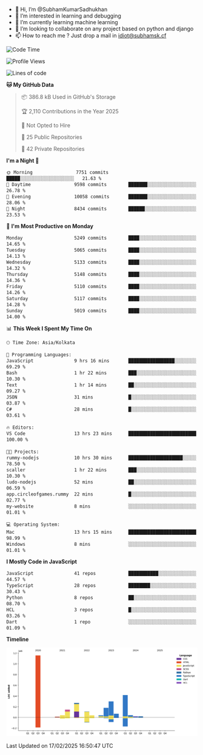 - 👋 Hi, I’m @SubhamKumarSadhukhan
- 👀 I’m interested in learning and debugging
- 🌱 I’m currently learning machine learning
- 💞️ I’m looking to collaborate on any project based on python and django
- 📫 How to reach me ?
      Just drop a mail in idiot@subhamsk.cf

<!---
SubhamKumarSadhukhan/SubhamKumarSadhukhan is a ✨ special ✨ repository because its `README.md` (this file) appears on your GitHub profile.
You can click the Preview link to take a look at your changes.
--->


<!--START_SECTION:waka-->
![Code Time](http://img.shields.io/badge/Code%20Time-2%2C755%20hrs%2019%20mins-blue)

![Profile Views](http://img.shields.io/badge/Profile%20Views-0-blue)

![Lines of code](https://img.shields.io/badge/From%20Hello%20World%20I%27ve%20Written-2.8%20million%20lines%20of%20code-blue)

**🐱 My GitHub Data** 

> 📦 386.8 kB Used in GitHub's Storage 
 > 
> 🏆 2,110 Contributions in the Year 2025
 > 
> 🚫 Not Opted to Hire
 > 
> 📜 25 Public Repositories 
 > 
> 🔑 42 Private Repositories 
 > 
**I'm a Night 🦉** 

```text
🌞 Morning                7751 commits        █████░░░░░░░░░░░░░░░░░░░░   21.63 % 
🌆 Daytime                9598 commits        ███████░░░░░░░░░░░░░░░░░░   26.78 % 
🌃 Evening                10058 commits       ███████░░░░░░░░░░░░░░░░░░   28.06 % 
🌙 Night                  8434 commits        ██████░░░░░░░░░░░░░░░░░░░   23.53 % 
```
📅 **I'm Most Productive on Monday** 

```text
Monday                   5249 commits        ████░░░░░░░░░░░░░░░░░░░░░   14.65 % 
Tuesday                  5065 commits        ████░░░░░░░░░░░░░░░░░░░░░   14.13 % 
Wednesday                5133 commits        ████░░░░░░░░░░░░░░░░░░░░░   14.32 % 
Thursday                 5148 commits        ████░░░░░░░░░░░░░░░░░░░░░   14.36 % 
Friday                   5110 commits        ████░░░░░░░░░░░░░░░░░░░░░   14.26 % 
Saturday                 5117 commits        ████░░░░░░░░░░░░░░░░░░░░░   14.28 % 
Sunday                   5019 commits        ████░░░░░░░░░░░░░░░░░░░░░   14.00 % 
```


📊 **This Week I Spent My Time On** 

```text
🕑︎ Time Zone: Asia/Kolkata

💬 Programming Languages: 
JavaScript               9 hrs 16 mins       █████████████████░░░░░░░░   69.29 % 
Bash                     1 hr 22 mins        ███░░░░░░░░░░░░░░░░░░░░░░   10.30 % 
Text                     1 hr 14 mins        ██░░░░░░░░░░░░░░░░░░░░░░░   09.27 % 
JSON                     31 mins             █░░░░░░░░░░░░░░░░░░░░░░░░   03.87 % 
C#                       28 mins             █░░░░░░░░░░░░░░░░░░░░░░░░   03.61 % 

🔥 Editors: 
VS Code                  13 hrs 23 mins      █████████████████████████   100.00 % 

🐱‍💻 Projects: 
rummy-nodejs             10 hrs 30 mins      ████████████████████░░░░░   78.50 % 
scaller                  1 hr 22 mins        ███░░░░░░░░░░░░░░░░░░░░░░   10.30 % 
ludo-nodejs              52 mins             ██░░░░░░░░░░░░░░░░░░░░░░░   06.59 % 
app.circleofgames.rummy  22 mins             █░░░░░░░░░░░░░░░░░░░░░░░░   02.77 % 
my-website               8 mins              ░░░░░░░░░░░░░░░░░░░░░░░░░   01.01 % 

💻 Operating System: 
Mac                      13 hrs 15 mins      █████████████████████████   98.99 % 
Windows                  8 mins              ░░░░░░░░░░░░░░░░░░░░░░░░░   01.01 % 
```

**I Mostly Code in JavaScript** 

```text
JavaScript               41 repos            ███████████░░░░░░░░░░░░░░   44.57 % 
TypeScript               28 repos            ████████░░░░░░░░░░░░░░░░░   30.43 % 
Python                   8 repos             ██░░░░░░░░░░░░░░░░░░░░░░░   08.70 % 
HCL                      3 repos             █░░░░░░░░░░░░░░░░░░░░░░░░   03.26 % 
Dart                     1 repo              ░░░░░░░░░░░░░░░░░░░░░░░░░   01.09 % 
```



**Timeline**

![Lines of Code chart](https://raw.githubusercontent.com/SubhamKumarSadhukhan/SubhamKumarSadhukhan/main/assets/bar_graph.png)


 Last Updated on 17/02/2025 16:50:47 UTC
<!--END_SECTION:waka-->
